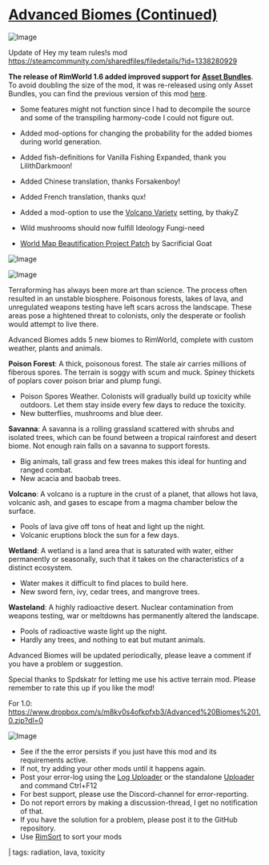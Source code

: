 # [Advanced Biomes (Continued)]()

![Image](https://i.imgur.com/buuPQel.png)

Update of Hey my team rules!s mod
https://steamcommunity.com/sharedfiles/filedetails/?id=1338280929

**The release of RimWorld 1.6 added improved support for [Asset Bundles](https://github.com/emipa606/AssetBuilder/blob/main/README.md)**.
To avoid doubling the size of the mod, it was re-released using only Asset Bundles, you can find the previous version of this mod [here](https://steamcommunity.com/sharedfiles/filedetails/?id=2052116426).

- Some features might not function since I had to decompile the source and some of the transpiling harmony-code I could not figure out.
- Added mod-options for changing the probability for the added biomes during world generation.
- Added fish-definitions for Vanilla Fishing Expanded, thank you LilithDarkmoon!
- Added Chinese translation, thanks Forsakenboy!
- Added French translation, thanks qux!
- Added a mod-option to use the [Volcano Variety](https://steamcommunity.com/sharedfiles/filedetails/?id=1565767794) setting, by thakyZ
- Wild mushrooms should now fulfill Ideology Fungi-need

- [World Map Beautification Project Patch]( https://steamcommunity.com/sharedfiles/filedetails/?id=2383746247) by Sacrificial Goat

![Image](https://i.imgur.com/pufA0kM.png)
	
![Image](https://i.imgur.com/Z4GOv8H.png)

	
Terraforming has always been more art than science. The process often resulted in an unstable biosphere. Poisonous forests, lakes of lava, and unregulated weapons testing have left scars across the landscape. These areas pose a hightened threat to colonists, only the desperate or foolish would attempt to live there.

Advanced Biomes adds 5 new biomes to RimWorld, complete with custom weather, plants and animals.

**Poison Forest**: A thick, poisonous forest. The stale air carries millions of fiberous spores. The terrain is soggy with scum and muck. Spiney thickets of poplars cover poison briar and plump fungi.


- Poison Spores Weather. Colonists will gradually build up toxicity while outdoors. Let them stay inside every few days to reduce the toxicity.
- New butterflies, mushrooms and blue deer.



**Savanna**: A savanna is a rolling grassland scattered with shrubs and isolated trees, which can be found between a tropical rainforest and desert biome. Not enough rain falls on a savanna to support forests.


- Big animals, tall grass and few trees makes this ideal for hunting and ranged combat.
- New acacia and baobab trees.



**Volcano**: A volcano is a rupture in the crust of a planet, that allows hot lava, volcanic ash, and gases to escape from a magma chamber below the surface.


- Pools of lava give off tons of heat and light up the night.
- Volcanic eruptions block the sun for a few days.



**Wetland**: A wetland is a land area that is saturated with water, either permanently or seasonally, such that it takes on the characteristics of a distinct ecosystem.


- Water makes it difficult to find places to build here.
- New sword fern, ivy, cedar trees, and mangrove trees.



**Wasteland**: A highly radioactive desert. Nuclear contamination from weapons testing, war or meltdowns has permanently altered the landscape.


- Pools of radioactive waste light up the night.
- Hardly any trees, and nothing to eat but mutant animals.



Advanced Biomes will be updated periodically, please leave a comment if you have a problem or suggestion.

Special thanks to Spdskatr for letting me use his active terrain mod.
Please remember to rate this up if you like the mod!

For 1.0: https://www.dropbox.com/s/m8kv0s4ofkpfxb3/Advanced%20Biomes%201.0.zip?dl=0

![Image](https://i.imgur.com/PwoNOj4.png)



-  See if the the error persists if you just have this mod and its requirements active.
-  If not, try adding your other mods until it happens again.
-  Post your error-log using the [Log Uploader](https://steamcommunity.com/sharedfiles/filedetails/?id=2873415404) or the standalone [Uploader](https://steamcommunity.com/sharedfiles/filedetails/?id=2873415404) and command Ctrl+F12
-  For best support, please use the Discord-channel for error-reporting.
-  Do not report errors by making a discussion-thread, I get no notification of that.
-  If you have the solution for a problem, please post it to the GitHub repository.
-  Use [RimSort](https://github.com/RimSort/RimSort/releases/latest) to sort your mods

  | tags:  radiation,  lava,  toxicity
